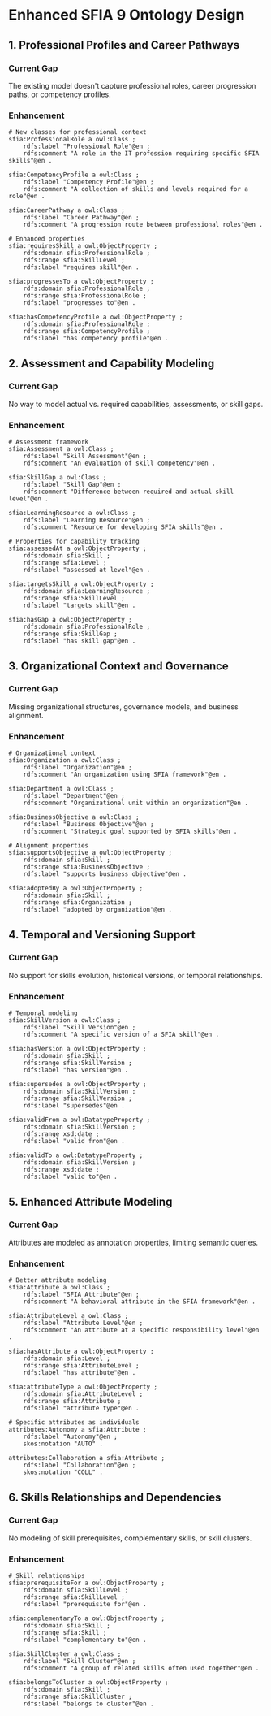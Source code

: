 # Enhanced SFIA 9 Ontology Design

## 1. Professional Profiles and Career Pathways

### Current Gap
The existing model doesn't capture professional roles, career progression paths, or competency profiles.

### Enhancement
```turtle
# New classes for professional context
sfia:ProfessionalRole a owl:Class ;
    rdfs:label "Professional Role"@en ;
    rdfs:comment "A role in the IT profession requiring specific SFIA skills"@en .

sfia:CompetencyProfile a owl:Class ;
    rdfs:label "Competency Profile"@en ;
    rdfs:comment "A collection of skills and levels required for a role"@en .

sfia:CareerPathway a owl:Class ;
    rdfs:label "Career Pathway"@en ;
    rdfs:comment "A progression route between professional roles"@en .

# Enhanced properties
sfia:requiresSkill a owl:ObjectProperty ;
    rdfs:domain sfia:ProfessionalRole ;
    rdfs:range sfia:SkillLevel ;
    rdfs:label "requires skill"@en .

sfia:progressesTo a owl:ObjectProperty ;
    rdfs:domain sfia:ProfessionalRole ;
    rdfs:range sfia:ProfessionalRole ;
    rdfs:label "progresses to"@en .

sfia:hasCompetencyProfile a owl:ObjectProperty ;
    rdfs:domain sfia:ProfessionalRole ;
    rdfs:range sfia:CompetencyProfile ;
    rdfs:label "has competency profile"@en .
```

## 2. Assessment and Capability Modeling

### Current Gap
No way to model actual vs. required capabilities, assessments, or skill gaps.

### Enhancement
```turtle
# Assessment framework
sfia:Assessment a owl:Class ;
    rdfs:label "Skill Assessment"@en ;
    rdfs:comment "An evaluation of skill competency"@en .

sfia:SkillGap a owl:Class ;
    rdfs:label "Skill Gap"@en ;
    rdfs:comment "Difference between required and actual skill level"@en .

sfia:LearningResource a owl:Class ;
    rdfs:label "Learning Resource"@en ;
    rdfs:comment "Resource for developing SFIA skills"@en .

# Properties for capability tracking
sfia:assessedAt a owl:ObjectProperty ;
    rdfs:domain sfia:Skill ;
    rdfs:range sfia:Level ;
    rdfs:label "assessed at level"@en .

sfia:targetsSkill a owl:ObjectProperty ;
    rdfs:domain sfia:LearningResource ;
    rdfs:range sfia:SkillLevel ;
    rdfs:label "targets skill"@en .

sfia:hasGap a owl:ObjectProperty ;
    rdfs:domain sfia:ProfessionalRole ;
    rdfs:range sfia:SkillGap ;
    rdfs:label "has skill gap"@en .
```

## 3. Organizational Context and Governance

### Current Gap
Missing organizational structures, governance models, and business alignment.

### Enhancement
```turtle
# Organizational context
sfia:Organization a owl:Class ;
    rdfs:label "Organization"@en ;
    rdfs:comment "An organization using SFIA framework"@en .

sfia:Department a owl:Class ;
    rdfs:label "Department"@en ;
    rdfs:comment "Organizational unit within an organization"@en .

sfia:BusinessObjective a owl:Class ;
    rdfs:label "Business Objective"@en ;
    rdfs:comment "Strategic goal supported by SFIA skills"@en .

# Alignment properties
sfia:supportsObjective a owl:ObjectProperty ;
    rdfs:domain sfia:Skill ;
    rdfs:range sfia:BusinessObjective ;
    rdfs:label "supports business objective"@en .

sfia:adoptedBy a owl:ObjectProperty ;
    rdfs:domain sfia:Skill ;
    rdfs:range sfia:Organization ;
    rdfs:label "adopted by organization"@en .
```

## 4. Temporal and Versioning Support

### Current Gap
No support for skills evolution, historical versions, or temporal relationships.

### Enhancement
```turtle
# Temporal modeling
sfia:SkillVersion a owl:Class ;
    rdfs:label "Skill Version"@en ;
    rdfs:comment "A specific version of a SFIA skill"@en .

sfia:hasVersion a owl:ObjectProperty ;
    rdfs:domain sfia:Skill ;
    rdfs:range sfia:SkillVersion ;
    rdfs:label "has version"@en .

sfia:supersedes a owl:ObjectProperty ;
    rdfs:domain sfia:SkillVersion ;
    rdfs:range sfia:SkillVersion ;
    rdfs:label "supersedes"@en .

sfia:validFrom a owl:DatatypeProperty ;
    rdfs:domain sfia:SkillVersion ;
    rdfs:range xsd:date ;
    rdfs:label "valid from"@en .

sfia:validTo a owl:DatatypeProperty ;
    rdfs:domain sfia:SkillVersion ;
    rdfs:range xsd:date ;
    rdfs:label "valid to"@en .
```

## 5. Enhanced Attribute Modeling

### Current Gap
Attributes are modeled as annotation properties, limiting semantic queries.

### Enhancement
```turtle
# Better attribute modeling
sfia:Attribute a owl:Class ;
    rdfs:label "SFIA Attribute"@en ;
    rdfs:comment "A behavioral attribute in the SFIA framework"@en .

sfia:AttributeLevel a owl:Class ;
    rdfs:label "Attribute Level"@en ;
    rdfs:comment "An attribute at a specific responsibility level"@en .

sfia:hasAttribute a owl:ObjectProperty ;
    rdfs:domain sfia:Level ;
    rdfs:range sfia:AttributeLevel ;
    rdfs:label "has attribute"@en .

sfia:attributeType a owl:ObjectProperty ;
    rdfs:domain sfia:AttributeLevel ;
    rdfs:range sfia:Attribute ;
    rdfs:label "attribute type"@en .

# Specific attributes as individuals
attributes:Autonomy a sfia:Attribute ;
    rdfs:label "Autonomy"@en ;
    skos:notation "AUTO" .

attributes:Collaboration a sfia:Attribute ;
    rdfs:label "Collaboration"@en ;
    skos:notation "COLL" .
```

## 6. Skills Relationships and Dependencies

### Current Gap
No modeling of skill prerequisites, complementary skills, or skill clusters.

### Enhancement
```turtle
# Skill relationships
sfia:prerequisiteFor a owl:ObjectProperty ;
    rdfs:domain sfia:SkillLevel ;
    rdfs:range sfia:SkillLevel ;
    rdfs:label "prerequisite for"@en .

sfia:complementaryTo a owl:ObjectProperty ;
    rdfs:domain sfia:Skill ;
    rdfs:range sfia:Skill ;
    rdfs:label "complementary to"@en .

sfia:SkillCluster a owl:Class ;
    rdfs:label "Skill Cluster"@en ;
    rdfs:comment "A group of related skills often used together"@en .

sfia:belongsToCluster a owl:ObjectProperty ;
    rdfs:domain sfia:Skill ;
    rdfs:range sfia:SkillCluster ;
    rdfs:label "belongs to cluster"@en .
```